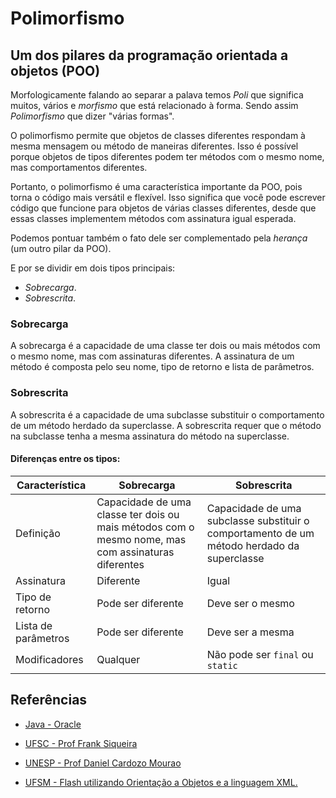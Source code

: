 # Polimorfismo 

## Um dos pilares da programação orientada a objetos (POO)

Morfologicamente falando ao separar a palava temos _Poli_  que significa muitos, vários e _morfismo_ que está relacionado à forma. 
Sendo assim _Polimorfismo_ que dizer "várias formas".

O polimorfismo permite que objetos de classes diferentes respondam à mesma mensagem ou método de maneiras diferentes. Isso é possível porque objetos de tipos diferentes podem ter métodos com o mesmo nome, mas comportamentos diferentes.

Portanto, o polimorfismo é uma característica importante da POO, pois torna o código mais versátil e flexível. Isso significa que você pode escrever código que funcione para objetos de várias classes diferentes, desde que essas classes implementem métodos com assinatura igual esperada.

Podemos pontuar também o fato dele ser complementado pela _herança_ (um outro pilar da POO).

E por se dividir em dois tipos principais: 
- _Sobrecarga_.
- _Sobrescrita_.

### Sobrecarga

A sobrecarga é a capacidade de uma classe ter dois ou mais métodos com o mesmo nome, mas com assinaturas diferentes. A assinatura de um método é composta pelo seu nome, tipo de retorno e lista de parâmetros.

### Sobrescrita

A sobrescrita é a capacidade de uma subclasse substituir o comportamento de um método herdado da superclasse. A sobrescrita requer que o método na subclasse tenha a mesma assinatura do método na superclasse.

#### Diferenças entre os tipos: 
| Característica | Sobrecarga | Sobrescrita |
|---|---|---|
| Definição | Capacidade de uma classe ter dois ou mais métodos com o mesmo nome, mas com assinaturas diferentes | Capacidade de uma subclasse substituir o comportamento de um método herdado da superclasse |
| Assinatura | Diferente | Igual |
| Tipo de retorno | Pode ser diferente | Deve ser o mesmo |
| Lista de parâmetros | Pode ser diferente | Deve ser a mesma |
| Modificadores | Qualquer | Não pode ser `final` ou `static` |


## Referências

 - [Java - Oracle ](https://docs.oracle.com/javase/tutorial/java/IandI/polymorphism.html)

 - [UFSC - Prof Frank Siqueira ](http://www.inf.ufsc.br/~frank.siqueira/INE5605/10.Polimorfismo.pdf)

 - [UNESP - Prof Daniel Cardozo Mourao ](https://www.feg.unesp.br/Home/PaginasPessoais/profadanielacardozomourao/polimorfismo.pdf)

 - [UFSM - Flash utilizando Orientação a Objetos e a linguagem XML. ](http://www-usr.inf.ufsm.br/~rose/curso3/cafe/cap4_Polimorfismo.pdf)
